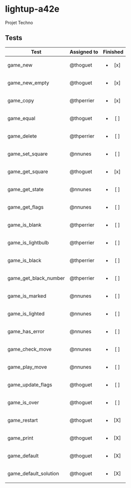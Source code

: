 # lightup-a42e

Projet Techno
## Tests

| Test           | Assigned to    | Finished | 
|----------------|---------------|:-----------:|
| game_new   | @thoguet |<ul><li>[x] </li></ul> |
| game_new_empty   | @thoguet |<ul><li>[x] </li></ul> |
| game_copy   | @thperrier |<ul><li>[x] </li></ul> |
| game_equal   | @thoguet |<ul><li>[ ] </li></ul> |
| game_delete   | @thperrier |<ul><li>[ ] </li></ul> |
| game_set_square   | @nnunes |<ul><li>[ ] </li></ul> |
| game_get_square   | @thoguet |<ul><li>[x] </li></ul> |
| game_get_state   | @nnunes |<ul><li>[ ] </li></ul> |
| game_get_flags   | @nnunes |<ul><li>[ ] </li></ul> |
| game_is_blank   | @thperrier |<ul><li>[ ] </li></ul> |
| game_is_lightbulb   | @thperrier |<ul><li>[ ] </li></ul> |
| game_is_black   | @thperrier |<ul><li>[ ] </li></ul> |
| game_get_black_number   | @thperrier |<ul><li>[ ] </li></ul> |
| game_is_marked   | @nnunes |<ul><li>[ ] </li></ul> |
| game_is_lighted   | @nnunes |<ul><li>[ ] </li></ul> |
| game_has_error   | @nnunes |<ul><li>[ ] </li></ul> |
| game_check_move   | @nnunes |<ul><li>[ ] </li></ul> |
| game_play_move   | @nnunes |<ul><li>[ ] </li></ul> |
| game_update_flags   | @thoguet |<ul><li>[ ] </li></ul> |
| game_is_over   | @thoguet |<ul><li>[ ] </li></ul> |
| game_restart   | @thoguet |<ul><li>[X] </li></ul> |
| game_print   | @thoguet |<ul><li>[X] </li></ul> |
| game_default   | @thoguet |<ul><li>[X] </li></ul> |
| game_default_solution   | @thoguet |<ul><li>[X] </li></ul> |